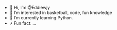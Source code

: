 - 👋 Hi, I’m @Eddiewjy
- 👀 I’m interested in basketball, code, fun knowledge
- 🌱 I’m currently learning Python.
- ⚡ Fun fact: ...

<!---
Eddiewjy/Eddiewjy is a ✨ special ✨ repository because its `README.md` (this file) appears on your GitHub profile.
You can click the Preview link to take a look at your changes.
--->
